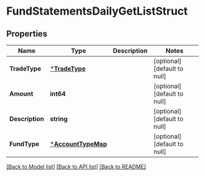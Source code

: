 # FundStatementsDailyGetListStruct

## Properties
Name | Type | Description | Notes
------------ | ------------- | ------------- | -------------
**TradeType** | [***TradeType**](TradeType.md) |  | [optional] [default to null]
**Amount** | **int64** |  | [optional] [default to null]
**Description** | **string** |  | [optional] [default to null]
**FundType** | [***AccountTypeMap**](AccountTypeMap.md) |  | [optional] [default to null]

[[Back to Model list]](../README.md#documentation-for-models) [[Back to API list]](../README.md#documentation-for-api-endpoints) [[Back to README]](../README.md)


